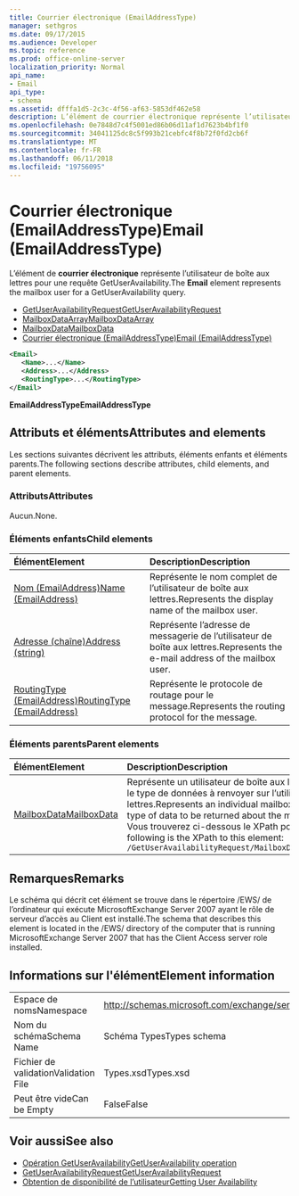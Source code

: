 ```yaml
---
title: Courrier électronique (EmailAddressType)
manager: sethgros
ms.date: 09/17/2015
ms.audience: Developer
ms.topic: reference
ms.prod: office-online-server
localization_priority: Normal
api_name:
- Email
api_type:
- schema
ms.assetid: dfffa1d5-2c3c-4f56-af63-5853df462e58
description: L’élément de courrier électronique représente l’utilisateur de boîte aux lettres pour une requête GetUserAvailability.
ms.openlocfilehash: 0e7848d7c4f5001ed86b06d11af1d7623b4bf1f0
ms.sourcegitcommit: 34041125dc8c5f993b21cebfc4f8b72f0fd2cb6f
ms.translationtype: MT
ms.contentlocale: fr-FR
ms.lasthandoff: 06/11/2018
ms.locfileid: "19756095"
---
```

# <a name="email-emailaddresstype"></a><span data-ttu-id="71064-103">Courrier électronique (EmailAddressType)</span><span class="sxs-lookup"><span data-stu-id="71064-103">Email (EmailAddressType)</span></span>

<span data-ttu-id="71064-104">L’élément de **courrier électronique** représente l’utilisateur de boîte aux lettres pour une requête GetUserAvailability.</span><span class="sxs-lookup"><span data-stu-id="71064-104">The **Email** element represents the mailbox user for a GetUserAvailability query.</span></span> 
  
- [<span data-ttu-id="71064-105">GetUserAvailabilityRequest</span><span class="sxs-lookup"><span data-stu-id="71064-105">GetUserAvailabilityRequest</span></span>](getuseravailabilityrequest.md)  
- [<span data-ttu-id="71064-106">MailboxDataArray</span><span class="sxs-lookup"><span data-stu-id="71064-106">MailboxDataArray</span></span>](mailboxdataarray.md) 
- [<span data-ttu-id="71064-107">MailboxData</span><span class="sxs-lookup"><span data-stu-id="71064-107">MailboxData</span></span>](mailboxdata.md) 
- [<span data-ttu-id="71064-108">Courrier électronique (EmailAddressType)</span><span class="sxs-lookup"><span data-stu-id="71064-108">Email (EmailAddressType)</span></span>](email-emailaddresstype.md)
  
```xml
<Email>
   <Name>...</Name>
   <Address>...</Address>
   <RoutingType>...</RoutingType>
</Email>
```

 <span data-ttu-id="71064-109">**EmailAddressType**</span><span class="sxs-lookup"><span data-stu-id="71064-109">**EmailAddressType**</span></span>
## <a name="attributes-and-elements"></a><span data-ttu-id="71064-110">Attributs et éléments</span><span class="sxs-lookup"><span data-stu-id="71064-110">Attributes and elements</span></span>

<span data-ttu-id="71064-111">Les sections suivantes décrivent les attributs, éléments enfants et éléments parents.</span><span class="sxs-lookup"><span data-stu-id="71064-111">The following sections describe attributes, child elements, and parent elements.</span></span>
  
### <a name="attributes"></a><span data-ttu-id="71064-112">Attributs</span><span class="sxs-lookup"><span data-stu-id="71064-112">Attributes</span></span>

<span data-ttu-id="71064-113">Aucun.</span><span class="sxs-lookup"><span data-stu-id="71064-113">None.</span></span>
  
### <a name="child-elements"></a><span data-ttu-id="71064-114">Éléments enfants</span><span class="sxs-lookup"><span data-stu-id="71064-114">Child elements</span></span>

|<span data-ttu-id="71064-115">**Élément**</span><span class="sxs-lookup"><span data-stu-id="71064-115">**Element**</span></span>|<span data-ttu-id="71064-116">**Description**</span><span class="sxs-lookup"><span data-stu-id="71064-116">**Description**</span></span>|
|:-----|:-----|
|[<span data-ttu-id="71064-117">Nom (EmailAddress)</span><span class="sxs-lookup"><span data-stu-id="71064-117">Name (EmailAddress)</span></span>](name-emailaddress.md) <br/> |<span data-ttu-id="71064-118">Représente le nom complet de l’utilisateur de boîte aux lettres.</span><span class="sxs-lookup"><span data-stu-id="71064-118">Represents the display name of the mailbox user.</span></span>  <br/> |
|[<span data-ttu-id="71064-119">Adresse (chaîne)</span><span class="sxs-lookup"><span data-stu-id="71064-119">Address (string)</span></span>](address-string.md) <br/> |<span data-ttu-id="71064-120">Représente l’adresse de messagerie de l’utilisateur de boîte aux lettres.</span><span class="sxs-lookup"><span data-stu-id="71064-120">Represents the e-mail address of the mailbox user.</span></span>  <br/> |
|[<span data-ttu-id="71064-121">RoutingType (EmailAddress)</span><span class="sxs-lookup"><span data-stu-id="71064-121">RoutingType (EmailAddress)</span></span>](routingtype-emailaddress.md) <br/> |<span data-ttu-id="71064-122">Représente le protocole de routage pour le message.</span><span class="sxs-lookup"><span data-stu-id="71064-122">Represents the routing protocol for the message.</span></span>  <br/> |
   
### <a name="parent-elements"></a><span data-ttu-id="71064-123">Éléments parents</span><span class="sxs-lookup"><span data-stu-id="71064-123">Parent elements</span></span>

|<span data-ttu-id="71064-124">**Élément**</span><span class="sxs-lookup"><span data-stu-id="71064-124">**Element**</span></span>|<span data-ttu-id="71064-125">**Description**</span><span class="sxs-lookup"><span data-stu-id="71064-125">**Description**</span></span>|
|:-----|:-----|
|[<span data-ttu-id="71064-126">MailboxData</span><span class="sxs-lookup"><span data-stu-id="71064-126">MailboxData</span></span>](mailboxdata.md) <br/> |<span data-ttu-id="71064-127">Représente un utilisateur de boîte aux lettres et les options pour le type de données à renvoyer sur l’utilisateur de boîte aux lettres.</span><span class="sxs-lookup"><span data-stu-id="71064-127">Represents an individual mailbox user and options for the type of data to be returned about the mailbox user.</span></span>  <br/> <span data-ttu-id="71064-128">Vous trouverez ci-dessous le XPath pour cet élément :</span><span class="sxs-lookup"><span data-stu-id="71064-128">The following is the XPath to this element:</span></span>  <br/>  `/GetUserAvailabilityRequest/MailboxDataArray[i]/MailboxData` <br/> |
   
## <a name="remarks"></a><span data-ttu-id="71064-129">Remarques</span><span class="sxs-lookup"><span data-stu-id="71064-129">Remarks</span></span>

<span data-ttu-id="71064-130">Le schéma qui décrit cet élément se trouve dans le répertoire /EWS/ de l’ordinateur qui exécute MicrosoftExchange Server 2007 ayant le rôle de serveur d’accès au Client est installé.</span><span class="sxs-lookup"><span data-stu-id="71064-130">The schema that describes this element is located in the /EWS/ directory of the computer that is running MicrosoftExchange Server 2007 that has the Client Access server role installed.</span></span>
  
## <a name="element-information"></a><span data-ttu-id="71064-131">Informations sur l'élément</span><span class="sxs-lookup"><span data-stu-id="71064-131">Element information</span></span>

|||
|:-----|:-----|
|<span data-ttu-id="71064-132">Espace de noms</span><span class="sxs-lookup"><span data-stu-id="71064-132">Namespace</span></span>  <br/> |http://schemas.microsoft.com/exchange/services/2006/types  <br/> |
|<span data-ttu-id="71064-133">Nom du schéma</span><span class="sxs-lookup"><span data-stu-id="71064-133">Schema Name</span></span>  <br/> |<span data-ttu-id="71064-134">Schéma Types</span><span class="sxs-lookup"><span data-stu-id="71064-134">Types schema</span></span>  <br/> |
|<span data-ttu-id="71064-135">Fichier de validation</span><span class="sxs-lookup"><span data-stu-id="71064-135">Validation File</span></span>  <br/> |<span data-ttu-id="71064-136">Types.xsd</span><span class="sxs-lookup"><span data-stu-id="71064-136">Types.xsd</span></span>  <br/> |
|<span data-ttu-id="71064-137">Peut être vide</span><span class="sxs-lookup"><span data-stu-id="71064-137">Can be Empty</span></span>  <br/> |<span data-ttu-id="71064-138">False</span><span class="sxs-lookup"><span data-stu-id="71064-138">False</span></span>  <br/> |
   
## <a name="see-also"></a><span data-ttu-id="71064-139">Voir aussi</span><span class="sxs-lookup"><span data-stu-id="71064-139">See also</span></span>

- [<span data-ttu-id="71064-140">Opération GetUserAvailability</span><span class="sxs-lookup"><span data-stu-id="71064-140">GetUserAvailability operation</span></span>](getuseravailability-operation.md)  
- [<span data-ttu-id="71064-141">GetUserAvailabilityRequest</span><span class="sxs-lookup"><span data-stu-id="71064-141">GetUserAvailabilityRequest</span></span>](getuseravailabilityrequest.md)
- [<span data-ttu-id="71064-142">Obtention de disponibilité de l’utilisateur</span><span class="sxs-lookup"><span data-stu-id="71064-142">Getting User Availability</span></span>](http://msdn.microsoft.com/library/d4133fcb-9b0f-4e6b-aadf-a389da83516a%28Office.15%29.aspx)

